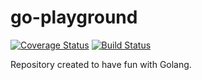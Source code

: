 # go-playground

[![Coverage Status](https://coveralls.io/repos/github/radlinskii/go-playground/badge.svg)](https://coveralls.io/github/radlinskii/go-playground)
[![Build Status](https://travis-ci.com/radlinskii/go-playground.svg?branch=master)](https://travis-ci.com/radlinskii/go-playground)

Repository created to have fun with Golang.

